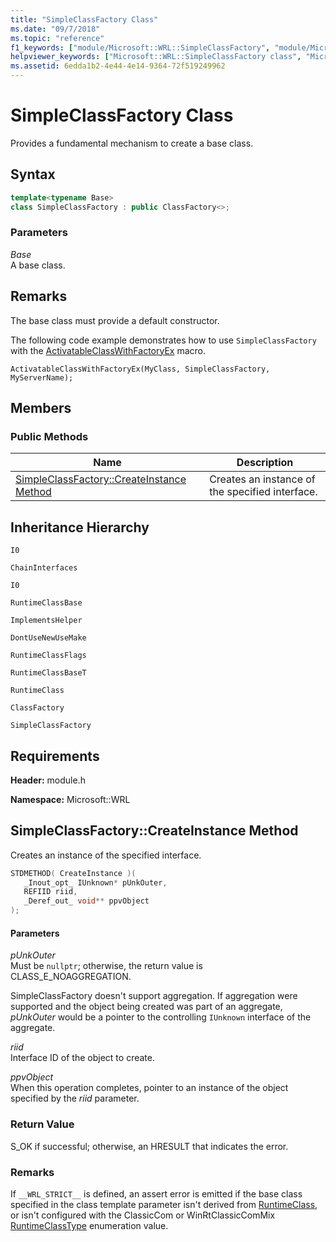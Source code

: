 ```yaml
---
title: "SimpleClassFactory Class"
ms.date: "09/7/2018"
ms.topic: "reference"
f1_keywords: ["module/Microsoft::WRL::SimpleClassFactory", "module/Microsoft::WRL::SimpleClassFactory::CreateInstance"]
helpviewer_keywords: ["Microsoft::WRL::SimpleClassFactory class", "Microsoft::WRL::SimpleClassFactory::CreateInstance method"]
ms.assetid: 6edda1b2-4e44-4e14-9364-72f519249962
---
```

# SimpleClassFactory Class

Provides a fundamental mechanism to create a base class.

## Syntax

```cpp
template<typename Base>
class SimpleClassFactory : public ClassFactory<>;
```

### Parameters

*Base*<br/>
A base class.

## Remarks

The base class must provide a default constructor.

The following code example demonstrates how to use `SimpleClassFactory` with the [ActivatableClassWithFactoryEx](activatableclass-macros.md) macro.

`ActivatableClassWithFactoryEx(MyClass, SimpleClassFactory, MyServerName);`

## Members

### Public Methods

|Name|Description|
|----------|-----------------|
|[SimpleClassFactory::CreateInstance Method](#createinstance)|Creates an instance of the specified interface.|

## Inheritance Hierarchy

`I0`

`ChainInterfaces`

`I0`

`RuntimeClassBase`

`ImplementsHelper`

`DontUseNewUseMake`

`RuntimeClassFlags`

`RuntimeClassBaseT`

`RuntimeClass`

`ClassFactory`

`SimpleClassFactory`

## Requirements

**Header:** module.h

**Namespace:** Microsoft::WRL

## <a name="createinstance"></a>SimpleClassFactory::CreateInstance Method

Creates an instance of the specified interface.

```cpp
STDMETHOD( CreateInstance )(
   _Inout_opt_ IUnknown* pUnkOuter,
   REFIID riid,
   _Deref_out_ void** ppvObject
);
```

#### Parameters

*pUnkOuter*<br/>
Must be `nullptr`; otherwise, the return value is CLASS_E_NOAGGREGATION.

SimpleClassFactory doesn't support aggregation. If aggregation were supported and the object being created was part of an aggregate, *pUnkOuter* would be a pointer to the controlling `IUnknown` interface of the aggregate.

*riid*<br/>
Interface ID of the object to create.

*ppvObject*<br/>
When this operation completes, pointer to an instance of the object specified by the *riid* parameter.

### Return Value

S_OK if successful; otherwise, an HRESULT that indicates the error.

### Remarks

If `__WRL_STRICT__` is defined, an assert error is emitted if the base class specified in the class template parameter isn't derived from [RuntimeClass](runtimeclass-class.md), or isn't configured with the ClassicCom or WinRtClassicComMix [RuntimeClassType](runtimeclasstype-enumeration.md) enumeration value.
